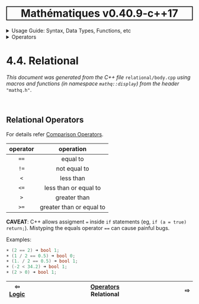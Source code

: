 <h1 style='border: 2px solid; text-align: center'>Mathématiques v0.40.9-c++17</h1>

<details>

<summary>Usage Guide: Syntax, Data Types, Functions, etc</summary>

# [Usage Guide: Syntax, Data Types, Functions, etc](../../README.md)<br>
1. [Usage Guide Notation](../../notation/README.md)<br>
2. [Scalar Types (Real, Imaginary, Complex & Quaternion)](../../scalars/README.md)<br>
3. [Container Types (Vector, Matrix & MultiArray)](../../multiarrays/README.md)<br>
4. _Operators_ <br>
5. [Functions](../../functions/README.md)<br>
6. [Linear Algebra](../../linear-algebra/README.md)<br>
7. [Indexing, Masks, and Sorting](../../indexing-sorting/README.md)<br>
8. [Ranges and Grids](../../ranges-grids/README.md)<br>
9. [Calculus](../../calculus/README.md)<br>
10. [Vector Calculus](../../vector-calculus/README.md)<br>
11. [MultiArray Calculus](../../tensor-calculus/README.md)<br>
12. [Display of Results](../../display/README.md)<br>
13. [FILE I/O](../../file-io/README.md)<br>
14. [Debug Modes](../../debug/README.md)<br>


</details>



<details>

<summary>Operators</summary>

# [4. Operators](../README.md)<br>
4.1. [Arithmetic](../arithmetic/README.md)<br>
4.2. [Integer Division](../integer-division/README.md)<br>
4.3. [Logic](../logic/README.md)<br>
4.4. _Relational_ <br>


</details>



# 4.4. Relational

_This document was generated from the C++ file_ `relational/body.cpp` _using macros and functions (in namespace `mathq::display`) from the header_ `"mathq.h"`. 


<br>

## Relational Operators
For details refer [Comparison Operators](https://en.cppreference.com/w/c/language/operator_comparison).


| operator | operation | 
| :---: | :---: | 
| `==` | equal to | 
| `!=` | not equal to | 
| `<` | less than | 
| `<=` | less than or equal to | 
| `>` | greater than | 
| `>=` | greater than or equal to | 

**CAVEAT**: C++ allows assigment `=` inside `if` statements (eg, `if (a = true) return;`).  Mistyping the equals operator `==` can cause painful bugs. 


Examples:

```C++
☀ (2 == 2) ➜ bool 1;
☀ (1 / 2 == 0.5) ➜ bool 0;
☀ (1. / 2 == 0.5) ➜ bool 1;
☀ (-2 < 34.2) ➜ bool 1;
☀ (2 > 0) ➜ bool 1;
```


| ⇦ <br />[Logic](../logic/README.md)  | [Operators](../README.md)<br />Relational<br /><img width=1000/> | ⇨ <br />   |
| ------------ | :-------------------------------: | ------------ |

